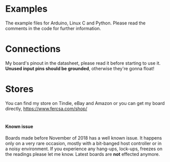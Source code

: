 # Examples
The example files for Arduino, Linux C and Python. Please read the comments in the code for further information.

# Connections
My board's pinout in the datasheet, please read it before starting to use it. **Unused input pins should be grounded**, otherwise they're gonna float!

# Stores
You can find my store on Tindie, eBay and Amazon or you can get my board directly, https://www.fercsa.com/shop/

#

#### Known issue
Boards made before November of 2018 has a well known issue. It happens only on a very rare occasion, mostly with a bit-banged host controller or in a noisy environment. If you experience any hang-ups, lock-ups, freezes on the readings please let me know. Latest boards are **not** effected anymore.
